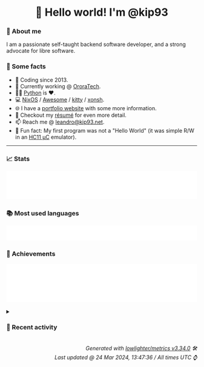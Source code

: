 <!-- README template, populated using this action:
     https://github.com/kip93/kip93/blob/main/.github/workflows/readme.yml. -->

<h1 align="center">👋 Hello world! I'm @kip93</h1> <!-- LOGIN => username -->

### 👤 About me

I am a passionate self-taught backend software developer, and a strong advocate for libre software.


### 💬 Some facts

* 📅 Coding since 2013.
* 💼 Currently working @ [OroraTech](https://ororatech.com/).
* 👨‍💻 [Python](https://github.com/search?q=user%3Akip93&l=python) is ❤️. <!-- LOGIN => username -->
* 💻 [NixOS](https://github.com/NixOS/) /
     [Awesome](https://github.com/awesomeWM/) /
     [kitty](https://github.com/kovidgoyal/kitty/) /
     [xonsh](https://github.com/xonsh/).
* 🌐 I have a [portfolio website](https://kip93.net/) with some more information.
* 📝 Checkout my [résumé](https://kip93.net/resume/) for even more detail.
* 📫 Reach me @ [leandro@kip93.net](mailto:leandro@kip93.net).
* 🎲 Fun fact: My first program was not a "Hello World" (it was simple R/W in an [HC11 µC](https://en.wikipedia.org/wiki/68HC11) emulator).


-----------------------------------------------------------------------------------------------------------------------


### 📈 Stats

![](./stats.svg)


### 📚 Most used languages <!-- by percentage, in decreasing order -->

![](./languages.svg)


### 🏅 Achievements

![](./achievements.svg)


<details> <!-- Last activity -->
<!-- Almost verbatim copy of https://github.com/lowlighter/metrics/blob/latest/source/templates/markdown/partials/activity.ejs, but restructured to be foldable. -->
<summary><h3>📰 Recent activity</h3></summary>

* ➡️ Pushed 1 commit in [kip93/cp437-tools](https://github.com/kip93/cp437-tools) on branch `main`
  * [#c6a96a2](https://github.com/kip93/cp437-tools/commit/c6a96a2) Add overlay
  * *On 24 Mar 2024, 00:08:02*
* ⏺️ Created new tag v0.2.0 in [kip93/cp437-tools](https://github.com/kip93/cp437-tools)
  * *On 23 Mar 2024, 23:53:10*
* ⏺️ Created new tag v0.1.0 in [kip93/cp437-tools](https://github.com/kip93/cp437-tools)
  * *On 23 Mar 2024, 23:52:59*
* ➡️ Pushed 2 commits in [kip93/cp437-tools](https://github.com/kip93/cp437-tools) on branch `main`
  * [#995065c](https://github.com/kip93/cp437-tools/commit/995065c) Release 0.2.0
  * [#d9f6009](https://github.com/kip93/cp437-tools/commit/d9f6009) Add a lot of proper documentation
  * *On 23 Mar 2024, 23:49:21*
</details>


<h6 align="right"><em>
    Generated with <a href="https://github.com/lowlighter/metrics/tree/latest/">lowlighter/metrics v3.34.0</a> 🛠️<br> <!-- VERSION => MAJOR.minor.patch -->
    Last updated @ 24 Mar 2024, 13:47:36 / All times UTC ⌚ <!-- meta.generated => DD/MM/YYYY, hh:mm -->
</em></h6>
